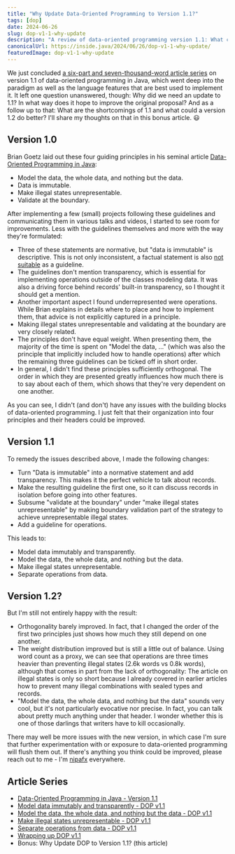 ```yaml
---
title: "Why Update Data-Oriented Programming to Version 1.1?"
tags: [dop]
date: 2024-06-26
slug: dop-v1-1-why-update
description: "A review of data-oriented programming version 1.1: What caused the update and what is still left to be improved?"
canonicalUrl: https://inside.java/2024/06/26/dop-v1-1-why-update/
featuredImage: dop-v1-1-why-update
---
```


We just concluded [a six-part and seven-thousand-word article series](/dop/) on version 1.1 of data-oriented programming in Java, which went deep into the paradigm as well as the language features that are best used to implement it.
It left one question unanswered, though:
Why did we need an update to 1.1?
In what way does it hope to improve the original proposal?
And as a follow up to that:
What are the shortcomings of 1.1 and what could a version 1.2 do better?
I'll share my thoughts on that in this bonus article. 😃


## Version 1.0

Brian Goetz laid out these four guiding principles in his seminal article [Data-Oriented Programming in Java](https://www.infoq.com/articles/data-oriented-programming-java/):

* Model the data, the whole data, and nothing but the data.
* Data is immutable.
* Make illegal states unrepresentable.
* Validate at the boundary.

After implementing a few (small) projects following these guidelines and communicating them in various talks and videos, I started to see room for improvements.
Less with the guidelines themselves and more with the way they're formulated:

* Three of these statements are normative, but "data is immutable" is descriptive.
  This is not only inconsistent, a factual statement is also [not suitable](https://en.wikipedia.org/wiki/Is%E2%80%93ought_problem) as a guideline.
* The guidelines don't mention transparency, which is essential for implementing operations outside of the classes modeling data.
  It was also a driving force behind records' built-in transparency, so I thought it should get a mention.
* Another important aspect I found underrepresented were operations.
  While Brian explains in details where to place and how to implement them, that advice is not explicitly captured in a principle.
* Making illegal states unrepresentable and validating at the boundary are very closely related.
* The principles don't have equal weight.
  When presenting them, the majority of the time is spent on "Model the data, ..." (which was also the principle that implicitly included how to handle operations) after which the remaining three guidelines can be ticked off in short order.
* In general, I didn't find these principles sufficiently orthogonal.
  The order in which they are presented greatly influences how much there is to say about each of them, which shows that they're very dependent on one another.

As you can see, I didn't (and don't) have any issues with the building blocks of data-oriented programming.
I just felt that their organization into four principles and their headers could be improved.


## Version 1.1

To remedy the issues described above, I made the following changes:

* Turn "Data is immutable" into a normative statement and add transparency.
  This makes it the perfect vehicle to talk about records.
* Make the resulting guideline the first one, so it can discuss records in isolation before going into other features.
* Subsume "validate at the boundary" under "make illegal states unrepresentable" by making boundary validation part of the strategy to achieve unrepresentable illegal states.
* Add a guideline for operations.

This leads to:

* Model data immutably and transparently.
* Model the data, the whole data, and nothing but the data.
* Make illegal states unrepresentable.
* Separate operations from data.


## Version 1.2?

But I'm still not entirely happy with the result:

* Orthogonality barely improved.
  In fact, that I changed the order of the first two principles just shows how much they still depend on one another.
* The weight distribution improved but is still a little out of balance.
  Using word count as a proxy, we can see that operations are three times heavier than preventing illegal states (2.6k words vs 0.8k words), although that comes in part from the lack of orthogonality:
  The article on illegal states is only so short because I already covered in earlier articles how to prevent many illegal combinations with sealed types and records.
* "Model the data, the whole data, and nothing but the data" sounds very cool, but it's not particularly evocative nor precise.
  In fact, you can talk about pretty much anything under that header.
  I wonder whether this is one of those darlings that writers have to kill occasionally.

There may well be more issues with the new version, in which case I'm sure that further experimentation with or exposure to data-oriented programming will flush them out.
If there's anything you think could be improved, please reach out to me - I'm [nipafx](/contact/) everywhere.


## Article Series

* [Data-Oriented Programming in Java - Version 1.1](/dop-v1-1-introduction/)
* [Model data immutably and transparently - DOP v1.1](/dop-v1-1-immutable-transparent-data/)
* [Model the data, the whole data, and nothing but the data - DOP v1.1](/dop-v1-1-model-data/)
* [Make illegal states unrepresentable - DOP v1.1](/dop-v1-1-illegal-states/)
* [Separate operations from data - DOP v1.1](/dop-v1-1-separate-operations/)
* [Wrapping up DOP v1.1](/dop-v1-1-wrap-up/)
* Bonus: Why Update DOP to Version 1.1? (this article)
